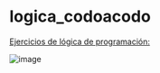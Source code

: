 # logica_codoacodo


<a href='https://ejerciciosdelogicacodoacodo.netlify.app' target="_blank">
Ejercicios de lógica de programación:
</a>


![image](https://github.com/ChrisBarrio/logica_codoacodo/assets/90290161/86d7bf25-37c4-4ada-8f52-fc9649275006)

